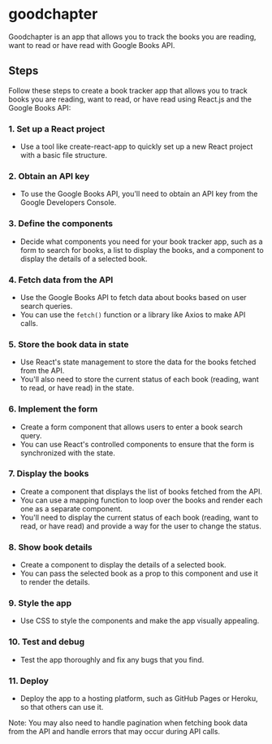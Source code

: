 # goodchapter

Goodchapter is an app that allows you to track the books you are reading, want to read or have read with Google Books API.

## Steps
Follow these steps to create a book tracker app that allows you to track books you are reading, want to read, or have read using React.js and the Google Books API:

### 1. Set up a React project
- Use a tool like create-react-app to quickly set up a new React project with a basic file structure.

### 2. Obtain an API key
- To use the Google Books API, you'll need to obtain an API key from the Google Developers Console.

### 3. Define the components
- Decide what components you need for your book tracker app, such as a form to search for books, a list to display the books, and a component to display the details of a selected book.

### 4. Fetch data from the API
- Use the Google Books API to fetch data about books based on user search queries.
- You can use the `fetch()` function or a library like Axios to make API calls.

### 5. Store the book data in state
- Use React's state management to store the data for the books fetched from the API.
- You'll also need to store the current status of each book (reading, want to read, or have read) in the state.

### 6. Implement the form
- Create a form component that allows users to enter a book search query.
- You can use React's controlled components to ensure that the form is synchronized with the state.

### 7. Display the books
- Create a component that displays the list of books fetched from the API.
- You can use a mapping function to loop over the books and render each one as a separate component.
- You'll need to display the current status of each book (reading, want to read, or have read) and provide a way for the user to change the status.

### 8. Show book details
- Create a component to display the details of a selected book.
- You can pass the selected book as a prop to this component and use it to render the details.

### 9. Style the app
- Use CSS to style the components and make the app visually appealing.

### 10. Test and debug
- Test the app thoroughly and fix any bugs that you find.

### 11. Deploy
- Deploy the app to a hosting platform, such as GitHub Pages or Heroku, so that others can use it.

Note: You may also need to handle pagination when fetching book data from the API and handle errors that may occur during API calls.
